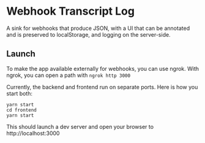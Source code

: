 # Webhook Transcript Log

A sink for webhooks that produce JSON, with a UI that can be annotated 
and is preserved to localStorage, and logging on the server-side.



## Launch
To make the app available externally for webhooks, you can use ngrok.
With ngrok, you can open a path with `ngrok http 3000`

Currently, the backend and frontend run on separate ports.  Here is how
you start both:

```
yarn start
cd frontend
yarn start
```

This should launch a dev server and open your browser to http://localhost:3000

